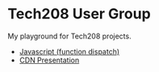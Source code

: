 # Tech208 User Group

My playground for Tech208 projects.

- [Javascript (function dispatch)](2014-05/)
- [CDN Presentation](2014-06/)
